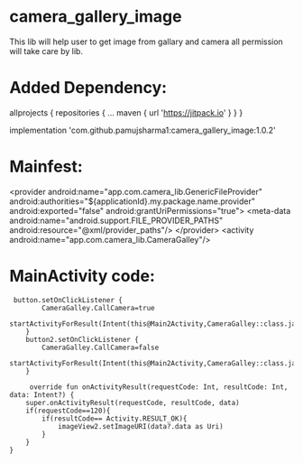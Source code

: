 # camera_gallery_image
This lib will help user to get image from gallary and camera all permission will take care by lib.

# Added Dependency:
allprojects {
		repositories {
			...
			maven { url 'https://jitpack.io' }
		}
	}
        
implementation 'com.github.pamujsharma1:camera_gallery_image:1.0.2'

# Mainfest: 

&lt;provider
        android:name="app.com.camera_lib.GenericFileProvider"
          android:authorities="${applicationId}.my.package.name.provider"
                android:exported="false"
                android:grantUriPermissions="true"&gt;
            &lt;meta-data
                    android:name="android.support.FILE_PROVIDER_PATHS"
                    android:resource="@xml/provider_paths"/&gt;
       &lt;/provider&gt;
    &lt;activity android:name="app.com.camera_lib.CameraGalley"/&gt;   
        
 # MainActivity code:
   
     button.setOnClickListener {
            CameraGalley.CallCamera=true
            startActivityForResult(Intent(this@Main2Activity,CameraGalley::class.java),120)
        }
        button2.setOnClickListener {
            CameraGalley.CallCamera=false
            startActivityForResult(Intent(this@Main2Activity,CameraGalley::class.java),120)
        }
        
         override fun onActivityResult(requestCode: Int, resultCode: Int, data: Intent?) {
        super.onActivityResult(requestCode, resultCode, data)
        if(requestCode==120){
            if(resultCode== Activity.RESULT_OK){
                imageView2.setImageURI(data?.data as Uri)
            }
        }
    }
        
        
